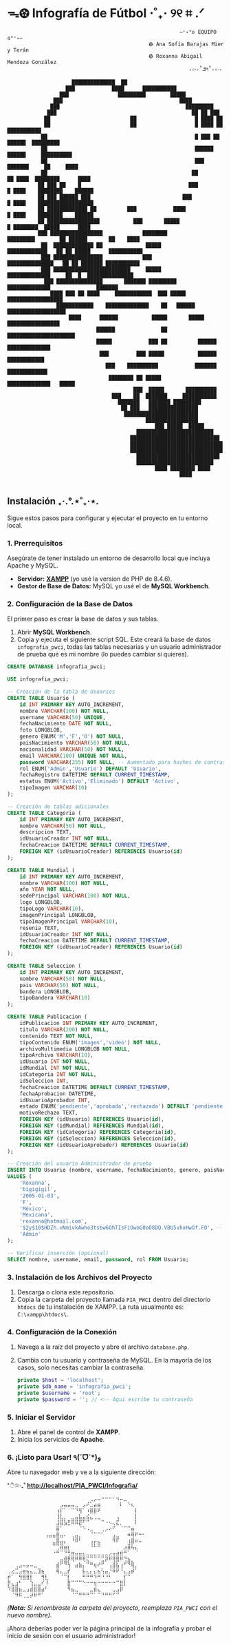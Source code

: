 # ᯓ⚽︎ Infografía de Fútbol ⋅˚₊‧ ୨୧ ⌗ .ᐟ
```
                                                        —⁺˖°ʚ EQUIPO ɞ°⁺˖—
                                              ⚽︎ Ana Sofía Barajas Mier y Terán
                                              ⚽︎ Roxanna Abigail Mendoza González          
                                                           ₊✩‧₊˚౨ৎ˚₊✩‧₊
                                                                                                                            
                     ██████████████  ██                                                                                     
                   ███            ████      ███████████                                                                     
                 ███                █████████        █████                                                                  
               ███                                      ████                                                                
              ███                                         █████████                                                         
             ███                                            ██ ██ ███                                                       
            ██                          ██                   █ ████ ██                                                      
            ██                          ██                   █ ████ ██                     ███████████                      
           ██                                                █ ███ ██                  ██████  █████████                    
           ██                                                ██████                 ██████     ██████████                   
           ██                                                ███                    ███████     ██     ████                 
           ██                                               ██                   ██ ████  ████████      ████                
          ██ ███ ██    █                                   ███                   █ ████    ████████    ██████               
          ██ ███ ██████ ███                              ███                     █ ████    ██████████████████               
          ██ █████████████ ██          ███            ████                       █ ████    ████████    ██████               
          ██ █████████████████           ███       █████                         █ ████████  █████      ████                
          ███ █████████████████             ████████            █████████        ██ ██████       ██    ████                 
           ██  █████████████ ██              █████             █████████████   ██ ██ █████      ███████████                 
           ███ ████████████████             ███               ███████████████   ██ ██ ███████ ███████████                   
           ███ █████████████████████████     █████            ██████████████     ██  █  ███████████████                     
            ███ ███████████████       ███████ █████████        ██████████████               ███████                         
              ████ ███ ██ ████     ████████████  ███ █████     ██████████████████                                           
                ████████████    ██████████████    ██   ██████  ███████████████████                                          
                    ████      ██████           █████       █████  █████████████████                                         
                             ██████               ██          ██████████████████████                                        
                             █████            ███ ██          ██████ ██████████████                                         
                              ███         ███ █████           ██████   ████████████                                         
                                ███    ██████████            ███████  █████████████                                         
                                 ████████ ██ █████          ██████████████   █████                                          
                                         ███  █████       ██████████                                                        
                                  ███    ██  ███████     ███████████                                                        
                                    ███████   ███████ █████████                                                             
                                     ██ ███   ████████████████                                                              
                                      ████████████████████████                                                              
                                             █████████████████                                                              
                                                ███ █████  █████                                                            
                                          █████████████████████████                                                         
                                        █████████████████████████████                                                       
                                        ██████████████████████████████                                                      
                                        ██████████████████████████████                                                      
                                          ███████████████████████████                                                       
                                          █████████████████████████                                                         
                                                ████ ████████ ████                                                          
                                                        ████                                                                
                                                                                                                            
```                                                                                                                                     

## Instalación ₊‧.°.⋆˚₊‧⋆.

Sigue estos pasos para configurar y ejecutar el proyecto en tu entorno local.

### 1\. Prerrequisitos

Asegúrate de tener instalado un entorno de desarrollo local que incluya Apache y MySQL.

  * **Servidor:** [**XAMPP**](https://www.apachefriends.org/index.html) (yo usé la version de PHP de 8.4.6).
  * **Gestor de Base de Datos:** MySQL yo usé el de **MySQL Workbench**.

### 2\. Configuración de la Base de Datos

El primer paso es crear la base de datos y sus tablas.

1.  Abrir **MySQL Workbench**.
2.  Copia y ejecuta el siguiente script SQL. Este creará la base de datos `infografia_pwci`, todas las tablas necesarias y un usuario administrador de prueba que es mi nombre (lo puedes cambiar si quieres).

<!-- end list -->

```sql
CREATE DATABASE infografia_pwci;

USE infografia_pwci;

-- Creación de la tabla de Usuarios
CREATE TABLE Usuario (
    id INT PRIMARY KEY AUTO_INCREMENT,
    nombre VARCHAR(100) NOT NULL,
    username VARCHAR(50) UNIQUE,
    fechaNacimiento DATE NOT NULL,
    foto LONGBLOB,
    genero ENUM('M','F','O') NOT NULL,
    paisNacimiento VARCHAR(50) NOT NULL,
    nacionalidad VARCHAR(50) NOT NULL,
    email VARCHAR(100) UNIQUE NOT NULL,
    password VARCHAR(255) NOT NULL, -- Aumentado para hashes de contraseña seguros
    rol ENUM('Admin','Usuario') DEFAULT 'Usuario',
    fechaRegistro DATETIME DEFAULT CURRENT_TIMESTAMP,
    estatus ENUM('Activo','Eliminado') DEFAULT 'Activo',
    tipoImagen VARCHAR(10)
);

-- Creación de tablas adicionales
CREATE TABLE Categoria (
    id INT PRIMARY KEY AUTO_INCREMENT,
    nombre VARCHAR(50) NOT NULL,
    descripcion TEXT,
    idUsuarioCreador INT NOT NULL,
    fechaCreacion DATETIME DEFAULT CURRENT_TIMESTAMP,
    FOREIGN KEY (idUsuarioCreador) REFERENCES Usuario(id)
);

CREATE TABLE Mundial (
    id INT PRIMARY KEY AUTO_INCREMENT,
    nombre VARCHAR(100) NOT NULL,
    año YEAR NOT NULL,
    sedePrincipal VARCHAR(100) NOT NULL,
    logo LONGBLOB,
    tipoLogo VARCHAR(10),
    imagenPrincipal LONGBLOB,
    tipoImagenPrincipal VARCHAR(10),
    resenia TEXT,
    idUsuarioCreador INT NOT NULL,
    fechaCreacion DATETIME DEFAULT CURRENT_TIMESTAMP,
    FOREIGN KEY (idUsuarioCreador) REFERENCES Usuario(id)
);

CREATE TABLE Seleccion (
    id INT PRIMARY KEY AUTO_INCREMENT,
    nombre VARCHAR(50) NOT NULL,
    pais VARCHAR(50) NOT NULL,
    bandera LONGBLOB,
    tipoBandera VARCHAR(10)
);

CREATE TABLE Publicacion (
    idPublicacion INT PRIMARY KEY AUTO_INCREMENT,
    titulo VARCHAR(200) NOT NULL,
    contenido TEXT NOT NULL,
    tipoContenido ENUM('imagen','video') NOT NULL,
    archivoMultimedia LONGBLOB NOT NULL,
    tipoArchivo VARCHAR(10),
    idUsuario INT NOT NULL,
    idMundial INT NOT NULL,
    idCategoria INT NOT NULL,
    idSeleccion INT,
    fechaCreacion DATETIME DEFAULT CURRENT_TIMESTAMP,
    fechaAprobacion DATETIME,
    idUsuarioAprobador INT,
    estado ENUM('pendiente','aprobada','rechazada') DEFAULT 'pendiente',
    motivoRechazo TEXT,
    FOREIGN KEY (idUsuario) REFERENCES Usuario(id),
    FOREIGN KEY (idMundial) REFERENCES Mundial(id),
    FOREIGN KEY (idCategoria) REFERENCES Categoria(id),
    FOREIGN KEY (idSeleccion) REFERENCES Seleccion(id),
    FOREIGN KEY (idUsuarioAprobador) REFERENCES Usuario(id)
);

-- Creación del usuario Administrador de prueba
INSERT INTO Usuario (nombre, username, fechaNacimiento, genero, paisNacimiento, nacionalidad, email, password, rol) 
VALUES (
    'Roxanna',
    'bigigigil',
    '2005-01-03',
    'F',
    'México',
    'Mexicana',
    'roxanna@hotmail.com',
    '$2y$10$HDZh.vNmivkAwho3tsbw6OhTIsFiOwoG0oO8DQ.VBU5vhxHwOf.FO', -- La contraseña es: Contraseña_123
    'Admin'
);

-- Verificar inserción (opcional)
SELECT nombre, username, email, password, rol FROM Usuario;
```

### 3\. Instalación de los Archivos del Proyecto

1.  Descarga o clona este repositorio.
2.  Copia la carpeta del proyecto llamada `PIA_PWCI` dentro del directorio `htdocs` de tu instalación de XAMPP. La ruta usualmente es: `C:\xampp\htdocs\`.

### 4\. Configuración de la Conexión

1.  Navega a la raíz del proyecto y abre el archivo `database.php`.

2.  Cambia con tu usuario y contraseña de MySQL. En la mayoría de los casos, solo necesitas cambiar la contraseña.

    ```php
    private $host = 'localhost';
    private $db_name = 'infografia_pwci';
    private $username = 'root';
    private $password = ''; // <-- Aqui escribe tu contraseña
    ```

### 5\. Iniciar el Servidor

1.  Abre el panel de control de **XAMPP**.
2.  Inicia los servicios de **Apache**.

### 6\. ¡Listo para Usar\! ٩(ˊᗜˋ*)و

Abre tu navegador web y ve a la siguiente dirección:

*ੈ✩‧₊˚ **[http://localhost/PIA\_PWCI/Infografia/](https://www.google.com/search?q=http://localhost/PIA_PWCI/Infografia/)**

```
⠀⠀⠀⠀⠀⠀⠀⠀⠀⠀⠀⠀⠀⠀⠀⠀⠀⠀⠀⠀⠀⠀⢀⡠⠤⠒⠒⠒⠂⠲⠤⣀⠀⠀⠀⠀⠀
⠀⠀⠀⠀⠀⠀⠀⠀⠀⠀⠀⠀⠀⠀⣠⣤⣤⣤⣀⠀⣠⠞⣁⣴⣶⠀⠀⠀⠀⠀⠇⠀⠑⢆⠀⠀⠀
⠀⠀⠀⠀⠀⠀⠀⠀⠀⠀⠀⠀⠀⢰⡏⠁⠀⠉⠙⢻⠁⠰⣿⣿⠟⠀⠀⠀⠀⠀⠀⠀⠀⠀⡇⠀⠀
⠀⠀⠀⠀⠀⠀⠀⠀⠀⠀⠀⠀⠀⢸⣇⡀⠀⣀⣤⣧⣤⣮⣄⢀⣀⠀⠀⠀⠀⢠⠀⠀⠀⠀⡇⠀⠀
⠀⠀⠀⠀⠀⠀⠀⠀⠀⠀⠀⠀⠀⣸⣿⣳⣛⠿⠿⣟⠋⠉⠀⠀⠀⠉⠐⠢⢄⣏⡀⠀⠀⠀⠇⠀⠀
⠀⠀⠀⠀⠀⠀⠀⠀⠀⠀⠀⠀⠀⣿⠁⠀⠀⠀⠀⠈⠑⠠⣀⠀⠀⢀⡠⠔⠋⠀⠈⠉⠉⣶⠀⠀⠀
⠀⠀⠀⠀⠀⠀⠀⠀⠀⠀⢠⣤⣤⣿⣤⠄⠀⢀⣤⡀⠀⠀⠈⠉⠉⠁⠀⠀⣠⣀⠀⠀⠶⢿⠟⠒⠂
⠀⠀⠀⠀⠀⠀⠀⠀⠀⠀⠀⠀⣀⣿⣤⡄⠀⠘⠿⠃⠀⠀⢠⡤⣄⠀⠀⠀⠻⠏⠀⠀⢰⣿⠶⠤⠀
⠀⠀⠀⠀⠀⠀⠀⠀⠀⠀⠀⠀⠉⢉⣿⣶⡆⠀⠀⠀⠀⠀⠘⠓⠛⠀⠀⠀⠀⠀⠀⣰⣿⢧⣄⠀⠀
⠀⠀⠀⠀⠀⠀⠀⠀⠀⠀⠀⠀⠐⠛⠉⠙⢛⣶⣤⣤⣄⣀⣀⣀⣀⣀⣀⣠⣤⣴⣾⠛⠁⠀⠈⠀⠀
⠀⠀⠀⠀⠀⠀⠀⠀⠀⠀⠀⠀⠀⠀⣤⣾⡿⢿⠿⠿⢿⣍⠉⠉⠉⣉⡽⠿⢿⣿⠿⢙⣦⡀⠀⠀⠀
⠀⠀⢀⣠⠤⡤⠤⣀⠀⠀⠀⠀⠀⣾⠋⠙⢳⠀⣴⣷⡄⠉⠛⢶⠞⠋⠀⢠⣿⣧⢰⠋⠙⢿⡀⠀⠀
⢀⣔⣉⣠⣶⣦⣄⣀⣹⣦⠀⠀⠀⢿⣄⣀⡞⠀⠀⠀⣧⣄⡄⣄⣦⢣⣤⡘⠿⠟⠘⣄⣠⡾⠁⠀⠀
⡾⠁⠀⢻⣿⣿⡇⠀⠀⢻⣇⠀⠀⠀⠈⠉⡇⠀⠀⠀⠛⠛⠛⠹⠛⠘⠘⠃⠀⠀⠀⡏⠉⠀⠀⠀⠀
⡿⣄⣰⠃⠀⠀⢱⣀⣀⠎⠸⠀⠀⠀⠀⠀⣿⠉⠉⠉⠑⠒⠒⢶⠒⠒⠒⠒⠒⠉⣿⡇⠀⠀⠀⠀⠀
⠹⣿⣿⣦⣀⣠⣾⣿⣿⣴⠃⠀⠀⠀⠀⠀⠻⣦⣀⠀⠀⠀⣀⣾⣄⠀⠀⠀⣀⣠⡿⠀⠀⠀⠀⠀⠀
⠀⠈⠻⠯⢀⣀⡼⠿⠛⠁⠀⠀⠀⠀⠀⠀⠀⠈⠉⠛⠛⠛⠉⠁⠉⠙⠛⠛⠋⠉⠀⠀⠀⠀⠀⠀⠀
```

*(**Nota:** Si renombraste la carpeta del proyecto, reemplaza `PIA_PWCI` con el nuevo nombre).*

¡Ahora deberías poder ver la página principal de la infografía y probar el inicio de sesión con el usuario administrador\!
